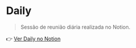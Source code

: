 # Daily

> Sessão de reunião diária realizada no Notion.


👉 [Ver Daily no Notion](https://www.notion.so/209a56d5059180768540c0e8090faad8?v=209a56d50591815ebfdd000c5429cd07) 
